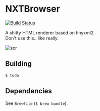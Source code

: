 # NXTBrowser
[![Build Status](https://travis-ci.org/filfat/NXTBrowser.svg?branch=master)](https://travis-ci.org/filfat/NXTBrowser)

A shitty HTML renderer based on tinyxml2.  
Don't use this.. like really.

![scr](https://i.imgur.com/0cFrkUB.png)

## Building
```$ todo```

## Dependencies
See `Brewfile` (`$ brew bundle`).
